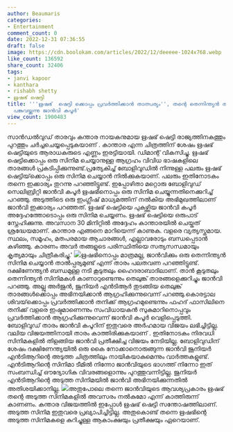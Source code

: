 ```yaml
---
author: Beaumaris
categories:
- Entertainment
comment_count: 0
date: 2022-12-31 07:36:55
draft: false
image: https://cdn.boolokam.com/articles/2022/12/deeeee-1024x768.webp
like_count: 136592
share_count: 32406
tags:
- janvi kapoor
- kanthara
- rishabh shetty
- ഋഷഭ് ഷെട്ടി
title: '''ഋഷഭ്  ഷെട്ടി ക്കൊപ്പം പ്രവർത്തിക്കാൻ താത്പര്യം'', തന്റെ തെന്നിന്ത്യൻ താത്പര്യങ്ങൾ
  പങ്കുവയ്ക്കുന്നു ജാൻവി കപൂർ'
view_count: 1900483
---
```


സാൻഡൽവുഡ് താരവും കന്താര നായകനുമായ ഋഷഭ് ഷെട്ടി രാജ്യത്തിനകത്തും പുറത്തും ചർച്ചചെയ്യപ്പെടുകയാണ് . കാന്താര എന്ന ചിത്രത്തിന് ശേഷം ഋഷഭ് ഷെട്ടിയുടെ ആരാധകരുടെ എണ്ണം ഇരട്ടിയായി. ഡിമാന്റ് വികസിച്ചു. ഋഷഭ് ഷെട്ടിക്കൊപ്പം ഒരു സിനിമ ചെയ്യാനുള്ള ആഗ്രഹം വിവിധ ഭാഷകളിലെ താരങ്ങൾ പ്രകടിപ്പിക്കുന്നുണ്ട്.പ്രത്യേകിച്ച് ബോളിവുഡിൽ നിന്നുള്ള പലരും ഋഷഭ് ഷെട്ടിയ്‌ക്കൊപ്പം ഒരു സിനിമ ചെയ്യാൻ നിൽക്കുകയാണ്. പലരും ഇതിനോടകം തന്നെ ഇക്കാര്യം തുറന്നു പറഞ്ഞിട്ടുണ്ട്. ഇപ്പോഴിതാ മറ്റൊരു ബോളിവുഡ് സെലിബ്രിറ്റി ജാൻവി കപൂർ ഋഷഭിനൊപ്പം ഒരു സിനിമ ചെയ്യുന്നതിനെക്കുറിച്ച് പറഞ്ഞു. അടുത്തിടെ ഒരു ഇംഗ്ലീഷ് മാധ്യമത്തിന് നൽകിയ അഭിമുഖത്തിലാണ് ജാൻവി ഇക്കാര്യം പറഞ്ഞത്. ഋഷഭ് ഷെട്ടിയെ പുകഴ്ത്തിയ ജാൻവി കപൂർ അദ്ദേഹത്തോടൊപ്പം ഒരു സിനിമ ചെയ്യണം. ഋഷഭ് ഷെട്ടിയെ ഒരുപാട് സ്നേഹിക്കുന്നു. അവസാന 30 മിനിറ്റിൽ അദ്ദേഹം കാന്താരയിൽ ചെയ്തത് ശ്രദ്ധേയമാണ്. കാന്താര എങ്ങനെ മാറിയെന്ന് കാണുക. വളരെ വ്യത്യസ്തമായ. സ്ഥലം, സമൂഹം, മതപരമായ ആചാരങ്ങൾ, എല്ലാവരോടും ബന്ധപ്പെടാൻ കഴിഞ്ഞു. കാരണം അവർ തങ്ങളുടെ പരിസ്ഥിതിയെ സത്യസന്ധമായും കൃത്യമായും ചിത്രീകരിച്ചു.' ![](https://cdn.boolokam.com/articles/2022/12/deeeee-1024x768.webp)ഋഷഭിനൊപ്പം മാത്രമല്ല, ജാൻവിക്കും ഒരു തെന്നിന്ത്യൻ സിനിമ ചെയ്യാൻ താൽപ്പര്യമുണ്ട് എന്ന് താരം പലതവണ പറഞ്ഞിട്ടുണ്ട്. ദക്ഷിണേന്ത്യൻ ബന്ധമുള്ള നടി കൂടുതലും ഹൈദരാബാദിലാണ്. താൻ കൂടുതലും തെന്നിന്ത്യൻ സിനിമകൾ കാണാറുണ്ടെന്നും തെലുങ്ക് താരങ്ങളെക്കുറിച്ചും ജാൻവി പറഞ്ഞു. അല്ലു അർജുൻ, ജൂനിയർ എൻടിആർ തുടങ്ങിയ തെലുങ്ക് താരങ്ങൾക്കൊപ്പം അഭിനയിക്കാൻ ആഗ്രഹിക്കുന്നുവെന്ന് പറഞ്ഞു.കൊരട്ടാല ശിവയ്‌ക്കൊപ്പം പ്രവർത്തിക്കാൻ തനിക്ക് ആഗ്രഹമുണ്ടെന്നും ഫഹദ് ഫാസിലിനെ തനിക്ക് വളരെ ഇഷ്ടമാണെന്നും സംവിധായകൻ സുകുമാറിനൊപ്പവും പ്രവർത്തിക്കാൻ ആഗ്രഹിക്കുന്നുവെന്ന് ജാൻവി കപൂർ വെളിപ്പെടുത്തി. ബോളിവുഡ് താരം ജാൻവി കപൂറിന് ഇതുവരെ അർഹമായ വിജയം ലഭിച്ചിട്ടില്ല. വലിയ വിജയത്തിനായി താരം കാത്തിരിക്കുകയാണ് . ഇതിനോടകം നിരവധി സിനിമകളിൽ തിളങ്ങിയ ജാൻവി പ്രതീക്ഷിച്ച വിജയം നേടിയില്ല. ബോളിവുഡിന് ശേഷം ദക്ഷിണേന്ത്യയിൽ ഒരു കൈ നോക്കാനൊരുങ്ങുന്ന ജാൻവി ജൂനിയർ എൻടിആറിന്റെ അടുത്ത ചിത്രത്തിലും നായികയാകുമെന്നും വാർത്തകളുണ്ട്. എൻടിആറിന്റെ സിനിമാ ടീമിൽ നിന്നോ ജാൻവിയുടെ ഭാഗത്ത് നിന്നോ ഇത് സംബന്ധിച്ച് ഔദ്യോഗിക വിവരങ്ങളൊന്നും പുറത്തുവന്നിട്ടില്ല. ജുനിയർ എൻടിആറിന്റെ അടുത്ത സിനിമയിൽ ജാൻവി അഭിനയിക്കുന്നതിൽ അതിശയിക്കാനില്ല. ![](https://cdn.boolokam.com/articles/2022/12/gehhhhh-1024x576.jpg)അതുപോലെ തന്നെ ജാൻവിയുടെ ആവശ്യപ്രകാരം ഋഷഭ് തന്റെ അടുത്ത സിനിമകളിൽ അവസരം നൽകുമോ എന്ന് കാത്തിരുന്ന് കാണണം. കന്താര വിജയത്തിൽ ഇപ്പോൾ ഋഷഭ് ഷെട്ടി സന്തോഷത്തിലാണ്. അടുത്ത സിനിമ ഇതുവരെ പ്രഖ്യാപിച്ചിട്ടില്ല. അതുകൊണ്ട് തന്നെ ഋഷഭിന്റെ അടുത്ത സിനിമകളെ കുറിച്ചുള്ള ആകാംക്ഷയും പ്രതീക്ഷയും ഏറെയാണ്.